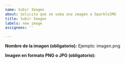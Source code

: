 ```yaml
---
name: Subir Imagen
about: Solicita que se suba una imagen a SparkleIMG
title: Subir Imagen
labels: new image
assignees: ''

---
```


**Nombre de la imagen (obligatorio):**
Ejemplo: imagen.png

**Imagen en formato PNG o JPG (obligatorio):**
